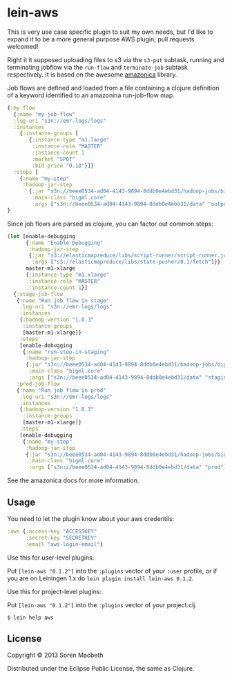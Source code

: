 # lein-aws

This is very use case specific plugin to suit my own needs, but I'd
like to expand it to be a more general purpose AWS plugin; pull
requests welcomed!

Right it it supposed uploading files to s3 via the `s3-put` subtask,
running and terminating jobflow via the `run-flow` and `terminate-job`
subtask respectively. It is based on the awesome
[amazonica](https://github.com/mcohen01/amazonica) library.

Job flows are defined and loaded from a file containing a clojure definition of a
keyword identified to an amazonina run-job-flow map.

```clojure
{:my-flow
  {:name "my-job-flow"
  :log-uri "s3n://emr-logs/logs"
  :instances
    {:instance-groups [
       {:instance-type "m1.large"
        :instance-role "MASTER"
        :instance-count 1
        :market "SPOT"
        :bid-price "0.10"}]}
  :steps [
    {:name "my-step"
     :hadoop-jar-step
       {:jar "s3n://beee0534-ad04-4143-9894-8ddb0e4ebd31/hadoop-jobs/bigml"
        :main-class "bigml.core"
        :args ["s3n://beee0534-ad04-4143-9894-8ddb0e4ebd31/data" "output"]}}]}
}
```

Since job flows are parsed as clojure, you can factor out common steps:

```clojure
(let [enable-debugging
      {:name "Enable Debugging"
       :hadoop-jar-step
       {:jar "s3://elasticmapreduce/libs/script-runner/script-runner.jar"
        :args ["s3://elasticmapreduce/libs/state-pusher/0.1/fetch"]}}
      master-m1-xlarge
      {:instance-type "m1.xlarge"
       :instance-role "MASTER"
       :instance-count 1}]
  {:stage-job-flow
   {:name "Run job flow in stage"
    :log-uri "s3n://emr-logs/logs"
    :instances
    {:hadoop-version "1.0.3"
     :instance-groups
     [master-m1-xlarge]}
    :steps
    [enable-debugging
     {:name "run-step-in-staging"
      :hadoop-jar-step
      {:jar "s3n://beee0534-ad04-4143-9894-8ddb0e4ebd31/hadoop-jobs/bigml"
       :main-class "bigml.core"
       :args ["s3n://beee0534-ad04-4143-9894-8ddb0e4ebd31/data" "staging"]}}]}
   :prod-job-flow
   {:name "Run job flow in prod"
    :log-uri "s3n://emr-logs/logs"
    :instances
    {:hadoop-version "1.0.3"
     :instance-groups
     [master-m1-xlarge]}
    :steps
    [enable-debugging
     {:name "my-step"
      :hadoop-jar-step
      {:jar "s3n://beee0534-ad04-4143-9894-8ddb0e4ebd31/hadoop-jobs/bigml"
       :main-class "bigml.core"
       :args ["s3n://beee0534-ad04-4143-9894-8ddb0e4ebd31/data" "prod"]}}]}})
```

See the amazonica docs for more information.

## Usage

You need to let the plugin know about your aws credentils:

```clojure
:aws {:access-key "ACCESSKEY"
      :secret-key "SECRETKEY"
      :email "aws-login-email"}
```

Use this for user-level plugins:

Put `[lein-aws "0.1.2"]` into the `:plugins` vector of your
`:user` profile, or if you are on Leiningen 1.x do `lein plugin install
lein-aws 0.1.2`.

Use this for project-level plugins:

Put `[lein-aws "0.1.2"]` into the `:plugins` vector of your project.clj.

    $ lein help aws

## License

Copyright © 2013 Soren Macbeth

Distributed under the Eclipse Public License, the same as Clojure.
